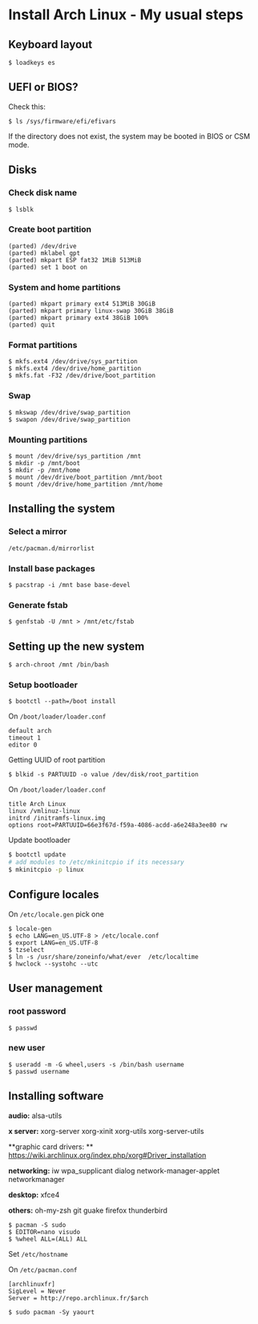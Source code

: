 # Install Arch Linux - My usual steps

## Keyboard layout

```$ loadkeys es```

## UEFI or BIOS?

Check this:

```$ ls /sys/firmware/efi/efivars ```

If the directory does not exist, the system may be booted in BIOS or CSM mode.

## Disks

### Check disk name

```$ lsblk ```

### Create boot partition

```
(parted) /dev/drive
(parted) mklabel gpt
(parted) mkpart ESP fat32 1MiB 513MiB
(parted) set 1 boot on
```
### System and home partitions
```
(parted) mkpart primary ext4 513MiB 30GiB
(parted) mkpart primary linux-swap 30GiB 38GiB
(parted) mkpart primary ext4 38GiB 100%
(parted) quit  
 ```

 ### Format partitions

 ```
$ mkfs.ext4 /dev/drive/sys_partition
$ mkfs.ext4 /dev/drive/home_partition
$ mkfs.fat -F32 /dev/drive/boot_partition
 ```

 ### Swap
 ```
$ mkswap /dev/drive/swap_partition
$ swapon /dev/drive/swap_partition
 ```

 ### Mounting partitions

```
$ mount /dev/drive/sys_partition /mnt
$ mkdir -p /mnt/boot
$ mkdir -p /mnt/home
$ mount /dev/drive/boot_partition /mnt/boot
$ mount /dev/drive/home_partition /mnt/home
```

## Installing the system

### Select a mirror

```
/etc/pacman.d/mirrorlist
```

### Install base packages

```
$ pacstrap -i /mnt base base-devel
```

### Generate fstab
```
$ genfstab -U /mnt > /mnt/etc/fstab
```

## Setting up the new system

```
$ arch-chroot /mnt /bin/bash
```

### Setup bootloader

```
$ bootctl --path=/boot install
```

On
``
/boot/loader/loader.conf
``

```
default arch
timeout 1
editor 0
```

Getting UUID of root partition

```
$ blkid -s PARTUUID -o value /dev/disk/root_partition
```

On
``
/boot/loader/loader.conf
``

```
title Arch Linux
linux /vmlinuz-linux
initrd /initramfs-linux.img
options root=PARTUUID=66e3f67d-f59a-4086-acdd-a6e248a3ee80 rw
```

Update bootloader

```bash
$ bootctl update
# add modules to /etc/mkinitcpio if its necessary
$ mkinitcpio -p linux
```

## Configure locales

On
``
/etc/locale.gen
``
pick one

```
$ locale-gen
$ echo LANG=en_US.UTF-8 > /etc/locale.conf
$ export LANG=en_US.UTF-8
$ tzselect
$ ln -s /usr/share/zoneinfo/what/ever  /etc/localtime
$ hwclock --systohc --utc
```

## User management

### root password

```
$ passwd
```

### new user

```
$ useradd -m -G wheel,users -s /bin/bash username
$ passwd username
```

## Installing software

**audio:** alsa-utils

**x server:** xorg-server xorg-xinit xorg-utils xorg-server-utils

**graphic card drivers: ** https://wiki.archlinux.org/index.php/xorg#Driver_installation

**networking:** iw wpa_supplicant dialog network-manager-applet networkmanager

**desktop:** xfce4

**others:** oh-my-zsh git guake firefox thunderbird

```
$ pacman -S sudo
$ EDITOR=nano visudo
$ %wheel ALL=(ALL) ALL
```

Set ``/etc/hostname``

On
``
/etc/pacman.conf
``

```
[archlinuxfr]
SigLevel = Never
Server = http://repo.archlinux.fr/$arch
```

```
$ sudo pacman -Sy yaourt
```
